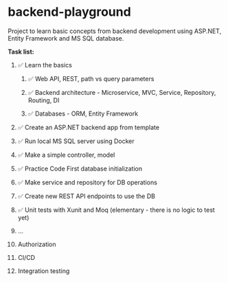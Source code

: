 # backend-playground

Project to learn basic concepts from backend development using ASP.NET, Entity Framework and MS SQL database.

**Task list:**

1. ✅ Learn the basics
   
   1. ✅ Web API, REST, path vs query parameters
   
   2. ✅ Backend architecture - Microservice, MVC, Service, Repository, Routing, DI
   
   3. ✅ Databases - ORM, Entity Framework

2. ✅ Create an ASP.NET backend app from template

3. ✅ Run local MS SQL server using Docker

4. ✅ Make a simple controller, model

5. ✅ Practice Code First database initialization

6. ✅ Make service and repository for DB operations

7. ✅ Create new REST API endpoints to use the DB

8. ✅ Unit tests with Xunit and Moq (elementary - there is no logic to test yet)

9. ...

10. Authorization

11. CI/CD

12. Integration testing
